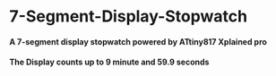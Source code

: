 # 7-Segment-Display-Stopwatch
#### A 7-segment display stopwatch powered by ATtiny817 Xplained pro
#### The Display counts up to 9 minute and 59.9 seconds
